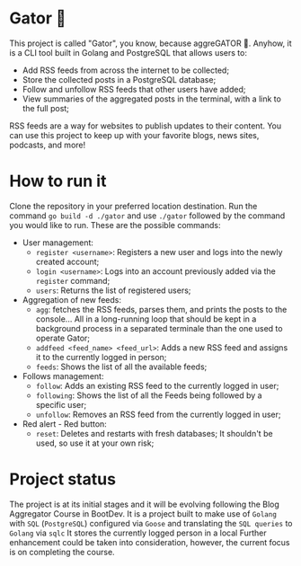 # Gator 🐊

This project is called "Gator", you know, because aggreGATOR 🐊. Anyhow, it is a CLI tool built in Golang and PostgreSQL that allows users to:

* Add RSS feeds from across the internet to be collected;
* Store the collected posts in a PostgreSQL database;
* Follow and unfollow RSS feeds that other users have added;
* View summaries of the aggregated posts in the terminal, with a link to the full post;

RSS feeds are a way for websites to publish updates to their content.
You can use this project to keep up with your favorite blogs, news sites, podcasts, and more!

# How to run it

Clone the repository in your preferred location destination. Run the command ```go build -d ./gator``` and use `./gator` followed by the command you would like to run. These are the possible commands:
* User management:
    * `register <username>`: Registers a new user and logs into the newly created account; 
    * `login <username>`: Logs into an account previously added via the `register` command;
    * `users`: Returns the list of registered users;
* Aggregation of new feeds:
    * `agg`: fetches the RSS feeds, parses them, and prints the posts to the console... All in a long-running loop that should be kept in a background process in a separated terminale than the one used to operate Gator;
    * `addfeed <feed_name> <feed_url>`: Adds a new RSS feed and assigns it to the currently logged in person;
    * `feeds`: Shows the list of all the available feeds;
* Follows management:
    * `follow`: Adds an existing RSS feed to the currently logged in user;
    * `following`: Shows the list of all the Feeds being followed by a specific user;
    * `unfollow`: Removes an RSS feed from the currently logged in user;
* Red alert - Red button:
    * `reset`: Deletes and restarts with fresh databases; It shouldn't be used, so use it at your own risk;

# Project status

The project is at its initial stages and it will be evolving following the Blog Aggregator Course in BootDev.
It is a project built to make use of `Golang` with `SQL` (`PostgreSQL`) configured via `Goose` and translating the `SQL queries` to `Golang` via `sqlc`
It stores the currently logged person in a local
Further enhancement could be taken into consideration, however, the current focus is on completing the course. 

